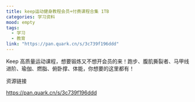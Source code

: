```yaml
---
title: keep运动健身教程会员+付费课程合集 1TB
categories: 学习资料
mood: empty
tags:
  - 学习
  - 教育
link: "https://pan.quark.cn/s/3c739f196ddd"
---
```





Keep 高质量运动课程，想要锻炼又不想开会员的来！跑步、腹肌撕裂者、马甲线进阶、瑜伽、燃脂、俯卧撑、体能，你想要的这里都有！




资源链接

https://pan.quark.cn/s/3c739f196ddd





